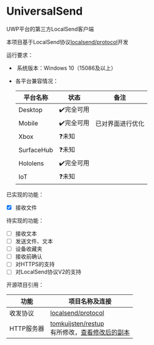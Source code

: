 # UniversalSend

UWP平台的第三方LocalSend客户端

本项目基于LocalSend协议[localsend/protocol](https://github.com/localsend/protocol)开发

运行要求：

-  系统版本：Windows 10（15086及以上）

- 各平台兼容情况：
  
  | 平台名称       | 状态     | 备注                                   |
  | ---------- | ------ | ------------------------------------ |
  | Desktop    | ✔️完全可用 |                                      |
  | Mobile     | ✔️完全可用 | 已对界面进行优化 |
  | Xbox       | ❓未知    |                                      |
  | SurfaceHub | ❓未知    |                                      |
  | Hololens   | ✔️完全可用 |                                      |
  | IoT        | ❓未知    |                                      |

已实现的功能：

* [x] 接收文件

待实现的功能：

* [ ] 接收文本
* [ ] 发送文件、文本
* [ ] 设备收藏夹
* [ ] 接收前确认
* [ ] 对HTTPS的支持
* [ ] 对LocalSend协议V2的支持

开源项目引用：

| 功能      | 项目名称及连接                                                                                                               |
| ------- | --------------------------------------------------------------------------------------------------------------------- |
| 收发协议    | [localsend/protocol](https://github.com/localsend/protocol)                                                           |
| HTTP服务器 | [tomkuijsten/restup](https://github.com/tomkuijsten/restup)<br>有所修改，[查看修改后的副本](https://github.com/Pigeon-Ming/restup) |


